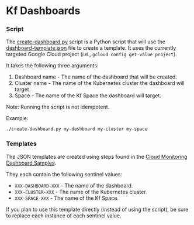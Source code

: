 # Kf Dashboards

### Script

The [create-dashboard.py](create-dashboard.py) script is a Python script that
will use the [dashboard-template.json](dashboard-template.json) file to create
a template. It uses the currently targeted Google Cloud project (i.e., `gcloud config
get-value project`).

It takes the following three arguments:

1. Dashboard name - The name of the dashboard that will be created.
1. Cluster name - The name of the Kubernetes cluster the dashboard will target.
1. Space - The name of the Kf Space the dashboard will target.

Note: Running the script is not idempotent.

Example:

```
./create-dashboard.py my-dashboard my-cluster my-space
```

### Templates

The JSON templates are created using steps found in the [Cloud Monitoring
Dashboard Samples](https://github.com/GoogleCloudPlatform/monitoring-dashboard-samples/blob/master/README.md).

They each contain the following sentinel values:
* `XXX-DASHBOARD-XXX` - The name of the dashboard.
* `XXX-CLUSTER-XXX` - The name of the Kubernetes cluster.
* `XXX-SPACE-XXX` - The name of the Kf Space.

If you plan to use this template directly (instead of using the script), be
sure to replace each instance of each sentinel value.
